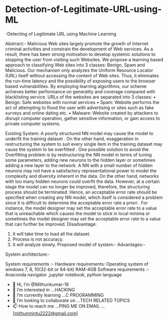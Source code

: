 # Detection-of-Legitimate-URL-using-ML

-Detecting of Legitimate URL using Machine Learning

  Abstract:-
  Malicious Web sites largely promote the growth of Internet criminal activities and constrain the development of Web services. As a result, there has been strong motivation to develop systemic solutions to stopping the user from visiting such Websites. We propose a learning based approach to classifying Web sites into 3 classes: Benign, Spam and Malicious. Our mechanism only analyzes the Uniform Resource Locator (URL) itself without accessing the content of Web sites. Thus, it eliminates the run-time latency and the possibility of exposing users to the browser based vulnerabilities. By employing learning algorithms, our scheme achieves better performance on generality and coverage compared with blacklisting service.
  URLs of the websites are separated into 3 classes:
  •	Benign: Safe websites with normal services
  •	Spam: Website performs the act of attempting to flood the user with advertising or sites such as fake surveys and online dating etc.
  •	Malware: Website created by attackers to disrupt computer operation, gather sensitive information, or gain access to private computer systems.

  Existing System:
  A poorly structured NN model may cause the model to underfit the training dataset . On the other hand, exaggeration in restructuring the system to suit every single item in the training dataset may cause the system to be overfitted . One possible solution to avoid the Overfitting problem is by restructuring the NN model in terms of tuning some parameters, adding new neurons to the hidden layer or sometimes adding a new layer to the network. A NN with a small number of hidden neurons may not have a satisfactory representational power to model the complexity and diversity inherent in the data. On the other hand, networks with too many hidden neurons could overfit the data. However, at a certain stage the model can no longer be improved, therefore, the structuring process should be terminated. Hence, an acceptable error rate should be specified when creating any NN model, which itself is considered a problem since it is difficult to determine the acceptable error rate a priori . For instance, the model designer may set the acceptable error rate to a value that is unreachable which causes the model to stick in local minima  or sometimes the model designer may set the acceptable error rate to a value that can further be improved.
  Disadvantage:
  1.	It will take time to load all the dataset.
  2.	Process is not accuracy.
  3.	It will analyze slowly.
  Proposed model of system:-
  Advantages:-

  System architecture:-



  System requirements :-
  Hardware requirements:
  Operating system of windows 7, 8, 10(32-bit or 64-bit)
  RAM-4GB
  Software requirements :-
  Anaconda navigator ,jupyter notebook, python language



- 👋 Hi, I’m @Mithunkumar-16
- 👀 I’m interested in ...HACKING
- 🌱 I’m currently learning ...C PROGRAMMING
- 💞️ I’m looking to collaborate on ...TECH RELATED TOPICS
- 📫 How to reach me ...PING ME ON EMAIL ...[mithunmintu2222@gmail.com]
